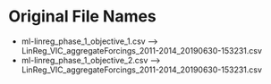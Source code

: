 # Original File Names

* ml-linreg_phase_1_objective_1.csv   --> LinReg_VIC_aggregateForcings_2011-2014_20190630-153231.csv
* ml-linreg_phase_1_objective_2.csv   --> LinReg_VIC_aggregateForcings_2011-2014_20190630-153231.csv
